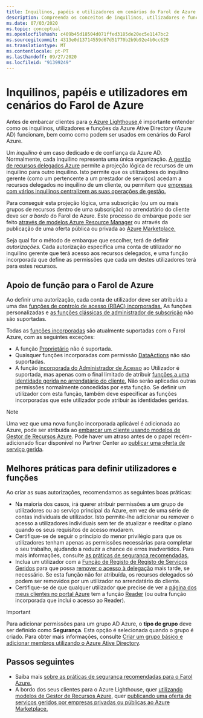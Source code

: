 ```yaml
---
title: Inquilinos, papéis e utilizadores em cenários do Farol de Azure
description: Compreenda os conceitos de inquilinos, utilizadores e funções do Azure Ative Directory, bem como como podem ser usados em cenários do Farol Azure.
ms.date: 07/03/2020
ms.topic: conceptual
ms.openlocfilehash: c409b45d18504d071ffed3185de20ec5e1147bc2
ms.sourcegitcommit: 4313e0d13714559d67d51770b2b9b92e4b0cc629
ms.translationtype: MT
ms.contentlocale: pt-PT
ms.lasthandoff: 09/27/2020
ms.locfileid: "91399249"
---
```

# <a name="tenants-roles-and-users-in-azure-lighthouse-scenarios"></a>Inquilinos, papéis e utilizadores em cenários do Farol de Azure

Antes de embarcar clientes para [o Azure Lighthouse,](../overview.md)é importante entender como os inquilinos, utilizadores e funções da Azure Ative Directory (Azure AD) funcionam, bem como como podem ser usados em cenários do Farol Azure.

Um *inquilino* é um caso dedicado e de confiança da Azure AD. Normalmente, cada inquilino representa uma única organização. [A gestão de recursos delegados Azure](azure-delegated-resource-management.md) permite a projeção lógica de recursos de um inquilino para outro inquilino. Isto permite que os utilizadores do inquilino gerente (como um pertencente a um prestador de serviços) acedam a recursos delegados no inquilino de um cliente, ou permitem que [empresas com vários inquilinos centralizem as suas operações de gestão.](enterprise.md)

Para conseguir esta projeção lógica, uma subscrição (ou um ou mais grupos de recursos dentro de uma subscrição) no arrendatário do cliente deve ser *a bordo* do Farol de Azure. Este processo de embarque pode ser feito [através de modelos Azure Resource Manager](../how-to/onboard-customer.md) ou através da publicação de uma oferta pública ou privada ao [Azure Marketplace.](../how-to/publish-managed-services-offers.md)

Seja qual for o método de embarque que escolher, terá de definir *autorizações.* Cada autorização especifica uma conta de utilizador no inquilino gerente que terá acesso aos recursos delegados, e uma função incorporada que define as permissões que cada um destes utilizadores terá para estes recursos.

## <a name="role-support-for-azure-lighthouse"></a>Apoio de função para o Farol de Azure

Ao definir uma autorização, cada conta de utilizador deve ser atribuída a uma das [funções de controlo de acesso (RBAC) incorporadas.](../../role-based-access-control/built-in-roles.md) As funções personalizadas e [as funções clássicas de administrador de subscrição](../../role-based-access-control/classic-administrators.md) não são suportadas.

Todas as [funções incorporadas](../../role-based-access-control/built-in-roles.md) são atualmente suportadas com o Farol Azure, com as seguintes exceções:

- A função [Proprietário](../../role-based-access-control/built-in-roles.md#owner) não é suportada.
- Quaisquer funções incorporadas com permissão [DataActions](../../role-based-access-control/role-definitions.md#dataactions) não são suportadas.
- A função [incorporada do Administrador de Acesso](../../role-based-access-control/built-in-roles.md#user-access-administrator) ao Utilizador é suportada, mas apenas com o final limitado de atribuir [funções a uma identidade gerida no arrendatário do cliente.](../how-to/deploy-policy-remediation.md#create-a-user-who-can-assign-roles-to-a-managed-identity-in-the-customer-tenant) Não serão aplicadas outras permissões normalmente concedidas por esta função. Se definir um utilizador com esta função, também deve especificar as funções incorporadas que este utilizador pode atribuir às identidades geridas.

> [!NOTE]
> Uma vez que uma nova função incorporada aplicável é adicionada ao Azure, pode ser atribuída ao [embarcar um cliente usando modelos de Gestor de Recursos Azure](../how-to/onboard-customer.md). Pode haver um atraso antes de o papel recém-adicionado ficar disponível no Partner Center ao [publicar uma oferta de serviço gerida](../how-to/publish-managed-services-offers.md).

## <a name="best-practices-for-defining-users-and-roles"></a>Melhores práticas para definir utilizadores e funções

Ao criar as suas autorizações, recomendamos as seguintes boas práticas:

- Na maioria dos casos, irá querer atribuir permissões a um grupo de utilizadores ou ao serviço principal da Azure, em vez de uma série de contas individuais de utilizador. Isto permite-lhe adicionar ou remover o acesso a utilizadores individuais sem ter de atualizar e reeditar o plano quando os seus requisitos de acesso mudarem.
- Certifique-se de seguir o princípio do menor privilégio para que os utilizadores tenham apenas as permissões necessárias para completar o seu trabalho, ajudando a reduzir a chance de erros inadvertidos. Para mais informações, consulte [as práticas de segurança recomendadas.](../concepts/recommended-security-practices.md)
- Inclua um utilizador com a [Função de Registo de Registo de Serviços Geridos](../../role-based-access-control/built-in-roles.md#managed-services-registration-assignment-delete-role) para que possa [remover o acesso à delegação](../how-to/remove-delegation.md) mais tarde, se necessário. Se esta função não for atribuída, os recursos delegados só podem ser removidos por um utilizador no arrendatário do cliente.
- Certifique-se de que qualquer utilizador que precise de ver a [página dos meus clientes no portal Azure](../how-to/view-manage-customers.md) tem a função [Reader](../../role-based-access-control/built-in-roles.md#reader) (ou outra função incorporada que inclui o acesso ao Reader).

> [!IMPORTANT]
> Para adicionar permissões para um grupo AD Azure, o **tipo de grupo** deve ser definido como **Segurança**. Esta opção é selecionada quando o grupo é criado. Para obter mais informações, consulte [Criar um grupo básico e adicionar membros utilizando o Azure Ative Directory](../../active-directory/fundamentals/active-directory-groups-create-azure-portal.md).

## <a name="next-steps"></a>Passos seguintes

- Saiba mais [sobre as práticas de segurança recomendadas para o Farol Azure.](recommended-security-practices.md)
- A bordo dos seus clientes para o Azure Lighthouse, quer [utilizando modelos de Gestor de Recursos Azure,](../how-to/onboard-customer.md) quer [publicando uma oferta de serviços geridos por empresas privadas ou públicas ao Azure Marketplace.](../how-to/publish-managed-services-offers.md)

